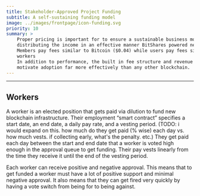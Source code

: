 ```yaml
---
title: Stakeholder-Approved Project Funding
subtitle: A self-sustaining funding model
image: ../images/frontpage/icon-funding.svg
priority: 10
summary: >
    Proper pricing is important for to ensure a sustainable business model. By charging fees that are appropriate and
    distributing the income in an effective manner BitShares powered networks can grow while while others struggle.
    Members pay fees similar to Bitcoin ($0.04) while users pay fees similar to Dwolla ($0.20) or centralized exchanges (0.2%).
    workers
    In addition to performance, the built in fee structure and revenue sharing incentive structure should
    motivate adoption far more effectively than any other blockchain.
---
```


--------

## Workers
A worker is an elected position that gets paid via dilution to fund new blockchain infrastructure.  Their employment
“smart contract” specifies a start date, an end date, a daily pay rate, and a vesting period. (TODO: i would expand on
this. how much do they get paid (% wise) each day vs. how much vests. if collecting early, what's the penalty.
etc.)   They get paid each day between the start and end date that a worker is voted high enough in the approval
queue to get funding.  Their pay vests linearly from the time they receive it until the end of the vesting period.

Each worker can receive positive and negative approval.    This means that to get funded a worker must have a lot of
positive support and minimal negative approval.  It also means that they can get fired very quickly by having a vote
switch from being for to being against.
